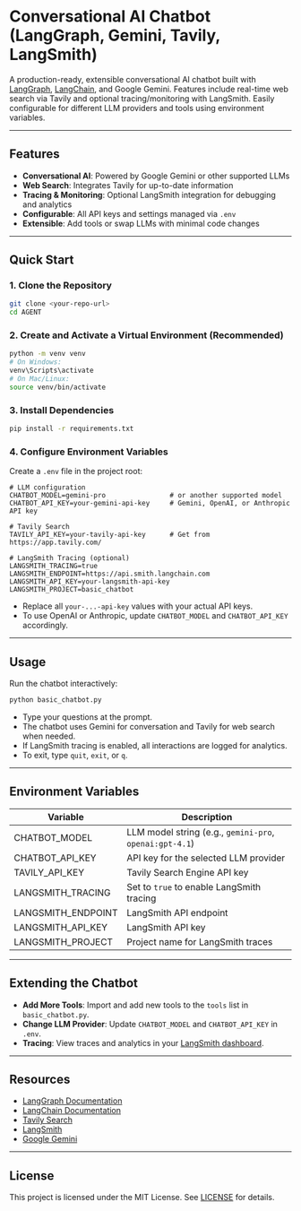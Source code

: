 # Conversational AI Chatbot (LangGraph, Gemini, Tavily, LangSmith)

A production-ready, extensible conversational AI chatbot built with [LangGraph](https://github.com/langchain-ai/langgraph), [LangChain](https://github.com/langchain-ai/langchain), and Google Gemini. Features include real-time web search via Tavily and optional tracing/monitoring with LangSmith. Easily configurable for different LLM providers and tools using environment variables.

---

## Features
- **Conversational AI**: Powered by Google Gemini or other supported LLMs
- **Web Search**: Integrates Tavily for up-to-date information
- **Tracing & Monitoring**: Optional LangSmith integration for debugging and analytics
- **Configurable**: All API keys and settings managed via `.env`
- **Extensible**: Add tools or swap LLMs with minimal code changes

---

## Quick Start

### 1. Clone the Repository
```sh
git clone <your-repo-url>
cd AGENT
```

### 2. Create and Activate a Virtual Environment (Recommended)
```sh
python -m venv venv
# On Windows:
venv\Scripts\activate
# On Mac/Linux:
source venv/bin/activate
```

### 3. Install Dependencies
```sh
pip install -r requirements.txt
```

### 4. Configure Environment Variables
Create a `.env` file in the project root:

```
# LLM configuration
CHATBOT_MODEL=gemini-pro                # or another supported model
CHATBOT_API_KEY=your-gemini-api-key     # Gemini, OpenAI, or Anthropic API key

# Tavily Search
TAVILY_API_KEY=your-tavily-api-key      # Get from https://app.tavily.com/

# LangSmith Tracing (optional)
LANGSMITH_TRACING=true
LANGSMITH_ENDPOINT=https://api.smith.langchain.com
LANGSMITH_API_KEY=your-langsmith-api-key
LANGSMITH_PROJECT=basic_chatbot
```

- Replace all `your-...-api-key` values with your actual API keys.
- To use OpenAI or Anthropic, update `CHATBOT_MODEL` and `CHATBOT_API_KEY` accordingly.

---

## Usage

Run the chatbot interactively:
```sh
python basic_chatbot.py
```

- Type your questions at the prompt.
- The chatbot uses Gemini for conversation and Tavily for web search when needed.
- If LangSmith tracing is enabled, all interactions are logged for analytics.
- To exit, type `quit`, `exit`, or `q`.

---

## Environment Variables

| Variable            | Description                                         |
|---------------------|-----------------------------------------------------|
| CHATBOT_MODEL       | LLM model string (e.g., `gemini-pro`, `openai:gpt-4.1`) |
| CHATBOT_API_KEY     | API key for the selected LLM provider               |
| TAVILY_API_KEY      | Tavily Search Engine API key                        |
| LANGSMITH_TRACING   | Set to `true` to enable LangSmith tracing           |
| LANGSMITH_ENDPOINT  | LangSmith API endpoint                              |
| LANGSMITH_API_KEY   | LangSmith API key                                   |
| LANGSMITH_PROJECT   | Project name for LangSmith traces                   |

---

## Extending the Chatbot
- **Add More Tools**: Import and add new tools to the `tools` list in `basic_chatbot.py`.
- **Change LLM Provider**: Update `CHATBOT_MODEL` and `CHATBOT_API_KEY` in `.env`.
- **Tracing**: View traces and analytics in your [LangSmith dashboard](https://smith.langchain.com/).

---

## Resources
- [LangGraph Documentation](https://langchain-ai.github.io/langgraph/)
- [LangChain Documentation](https://python.langchain.com/docs/)
- [Tavily Search](https://app.tavily.com/)
- [LangSmith](https://smith.langchain.com/)
- [Google Gemini](https://ai.google.dev/)

---

## License
This project is licensed under the MIT License. See [LICENSE](LICENSE) for details.

